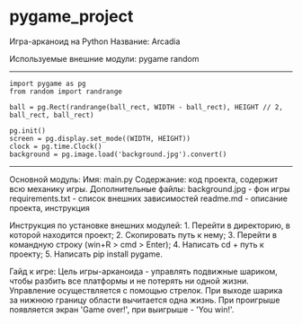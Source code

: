 # pygame_project
Игра-арканоид на Python
Название: Arcadia

Используемые внешние модули:
    pygame
    random  
    
--------------------------------    
    import pygame as pg
    from random import randrange
    
    ball = pg.Rect(randrange(ball_rect, WIDTH - ball_rect), HEIGHT // 2, ball_rect, ball_rect)
    
    pg.init()
    screen = pg.display.set_mode((WIDTH, HEIGHT))
    clock = pg.time.Clock()
    background = pg.image.load('background.jpg').convert()
--------------------------------

Основной модуль:
    Имя: main.py
    Содержание: код проекта, содержит всю механику игры.
Дополнительные файлы:
    background.jpg - фон игры
    requirements.txt - список внешних зависимостей
    readme.md - описание проекта, инструкция
    
Инструкция по установке внешних модулей:
    1. Перейти в директорию, в которой находится проект;
    2. Скопировать путь к нему;
    3. Перейти в командную строку (win+R > cmd > Enter);
    4. Написать cd + путь к проекту;
    5. Написать pip install pygame.

Гайд к игре:
    Цель игры-арканоида - управлять подвижные шариком, чтобы разбить все платформы и не потерять ни одной жизни. 
    Управление осуществляется с помощью стрелок. При выходе шарика за нижнюю границу области вычитается одна жизнь. 
    При проигрыше появляется экран 'Game over!', при выигрыше - 'You win!'. 
